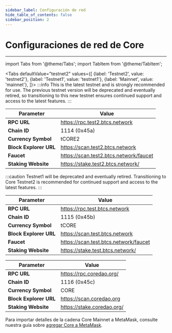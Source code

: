 ```yaml
---
sidebar_label: Configuración de red
hide_table_of_contents: false
sidebar_position: 2
---
```


# Configuraciones de red de Core

---

import Tabs from '@theme/Tabs';
import TabItem from '@theme/TabItem';

<Tabs defaultValue="testnet2" values={[
{label: 'Testnet2', value: 'testnet2'},
{label: 'Testnet1', value: 'testnet1'},
{label: 'Mainnet', value: 'mainnet'},
]}> <TabItem value="testnet2">
:::info
This is the latest testnet and is strongly recommended for use. The previous testnet version will be deprecated and eventually retired, so transitioning to this new testnet ensures continued support and access to the latest features.
:::

| **Parameter**          | **Value**                                                                                              |
| ---------------------- | ------------------------------------------------------------------------------------------------------ |
| **RPC URL**            | https://rpc.test2.btcs.network         |
| **Chain ID**           | 1114 (0x45a)                                                                        |
| **Currency Symbol**    | tCORE2                                                                                                 |
| **Block Explorer URL** | https://scan.test2.btcs.network        |
| **Faucet**             | https://scan.test2.btcs.network/faucet |
| **Staking Website**    | https://stake.test2.btcs.network/      |

</TabItem>
<TabItem value="testnet1">
:::caution
Testnet1 will be deprecated and eventually retired. Transitioning to Core Testnet2 is recommended for continued support and access to the latest features.
:::

| **Parameter**          | **Value**                                                                                             |
| ---------------------- | ----------------------------------------------------------------------------------------------------- |
| **RPC URL**            | https://rpc.test.btcs.network         |
| **Chain ID**           | 1115 (0x45b)                                                                       |
| **Currency Symbol**    | tCORE                                                                                                 |
| **Block Explorer URL** | https://scan.test.btcs.network        |
| **Faucet**             | https://scan.test.btcs.network/faucet |
| **Staking Website**    | https://stake.test.btcs.network/      |

</TabItem>

<TabItem value="mainnet">

| **Parameter**          | **Value**                                                                  |
| ---------------------- | -------------------------------------------------------------------------- |
| **RPC URL**            | https://rpc.coredao.org/   |
| **Chain ID**           | 1116 (0x45c)                                            |
| **Currency Symbol**    | CORE                                                                       |
| **Block Explorer URL** | https://scan.coredao.org   |
| **Staking Website**    | https://stake.coredao.org/ |

Para importar detalles de la cadena Core Mainnet a MetaMask, consulte nuestra guía sobre [agregar Core a MetaMask](https://medium.com/@core_dao/add-core-to-metamask-7b1dd90041ce).

</TabItem>
</Tabs>
